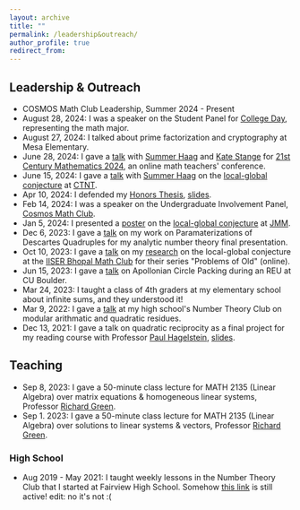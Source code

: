 ```yaml
---
layout: archive
title: ""
permalink: /leadership&outreach/
author_profile: true
redirect_from:
---
```


## Leadership & Outreach
 * COSMOS Math Club Leadership, Summer 2024 - Present
 * August 28, 2024: I was a speaker on the Student Panel for <a href="https://www.colorado.edu/artssciences-advising/college-arts-and-sciences-college-day">College Day</a>, representing the math major.
 * August 27, 2024: I talked about prime factorization and cryptography at Mesa Elementary.
 * June 28, 2024: I gave a [talk](/files/TeacherSeminarPres.pdf) with <a href="https://math.colorado.edu/~suha3163/">Summer Haag</a> and <a href="https://math.katestange.net">Kate Stange</a> for <a href="https://justinlanier.org/21st-century-mathematics-2024/">21st Century Mathematics 2024</a>, an online math teachers' conference.
 * June 15, 2024: I gave a [talk](/files/CTNTPres.pdf) with <a href="https://math.colorado.edu/~suha3163/">Summer Haag</a> on the <a href="https://clydekertzer.com/papers/">local-global conjecture</a> at <a href="https://ctnt-summer.math.uconn.edu/conference-24/">CTNT</a>.
 * Apr 10, 2024: I defended my [Honors Thesis](/files/HonorsThesis.pdf), [slides](/files/HonorsThesisSlides.pdf).
 * Feb 14, 2024: I was a speaker on the Undergraduate Involvement Panel, <a href="https://sites.google.com/colorado.edu/cosmos/home">Cosmos Math Club</a>.
 * Jan 5, 2024: I presented a [poster](/files/Poster.pdf) on the <a href="https://clydekertzer.com/papers/">local-global conjecture</a> at <a href="https://meetings.ams.org/math/jmm2024/meetingapp.cgi/Paper/28472">JMM</a>.
 * Dec 6, 2023: I gave a [talk](/files/Presentation__Apollonian_Circle_Packing___Parameterizations_of_Descartes_Quadrupless.pdf) on my work on Paramaterizations of Descartes Quadruples for my analytic number theory final presentation.
 * Oct 10, 2023: I gave a [talk](/files/Presentation__Apollonian_Circle_Packing___the_Local_Global_Conjecture.pdf) on my <a href="https://clydekertzer.com/papers/">research</a> on the local-global conjecture at the <a href="https://sites.google.com/view/maths-club-iiser-bhopal/">IISER Bhopal Math Club</a> for their series "Problems of Old" (online).
 * Jun 15, 2023: I gave a [talk](/files/PresentationApollonianCirclePacking.pdf) on Apollonian Circle Packing during an REU at CU Boulder.
 * Mar 24, 2023: I taught a class of 4th graders at my elementary school about infinite sums, and they understood it!
 * Mar 9, 2022: I gave a [talk](/files/PresentationQuadraticReciprocity.pdf) at my high school's Number Theory Club on modular arithmatic and quadratic residues.
 * Dec 13, 2021: I gave a talk on quadratic reciprocity as a final project for my reading course with Professor <a href="https://www.baylor.edu/math/index.php?id=54007">Paul Hagelstein</a>, [slides](/files/PresentationQuadraticReciprocity.pdf).


## Teaching
 * Sep 8, 2023: I gave a 50-minute class lecture for MATH 2135 (Linear Algebra) over matrix equations & homogeneous linear systems, Professor <a href="https://math.colorado.edu/~rmg/">Richard Green</a>. 
 * Sep 1. 2023: I gave a 50-minute class lecture for MATH 2135 (Linear Algebra) over solutions to linear systems & vectors, Professor <a href="https://math.colorado.edu/~rmg/">Richard Green</a>.


### High School
 * Aug 2019 - May 2021: I taught weekly lessons in the Number Theory Club that I started at Fairview High School. Somehow <a href="https://fah.bvsd.org/clubs-activities/number-theory-club">this link</a> is still active! edit: no it's not :(
